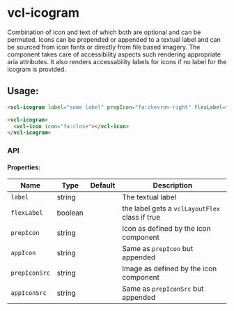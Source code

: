 # vcl-icogram

Combination of icon and text of which both are optional and can be permuted.
Icons can be prepended or appended to a textual label and can be sourced from icon
fonts or directly from file based imagery.
The component takes care of accessibility aspects such rendering appropriate aria
attributes.
It also renders accessability labels for icons if no label for the icogram is
provided.


## Usage:

```html
<vcl-icogram label="some label" prepIcon="fa:chevron-right" flexLabel=true></vcl-icogram>

<vcl-icogram>
  <vcl-icon icon="fa:close"></vcl-icon>
</vcl-icogram>
```

### API 

#### Properties:

| Name                         | Type        | Default  | Description
| ---------------------------- | ----------- | -------- |--------------
| `label`                      | string      |          | The textual label 
| `flexLabel`                  | boolean     |          | the label gets a `vclLayoutFlex` class if true
| `prepIcon`                   | string      |          | Icon as defined by the icon component
| `appIcon`                    | string      |          | Same as `prepIcon` but appended
| `prepIconSrc`                | string      |          | Image as defined by the icon component
| `appIconSrc`                 | string      |          | Same as `prepIconSrc` but appended

